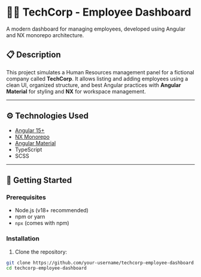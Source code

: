 # 🧑‍💼 TechCorp - Employee Dashboard

A modern dashboard for managing employees, developed using Angular and NX monorepo architecture.

## 📋 Description

This project simulates a Human Resources management panel for a fictional company called **TechCorp**. It allows listing and adding employees using a clean UI, organized structure, and best Angular practices with **Angular Material** for styling and **NX** for workspace management.

---

## ⚙️ Technologies Used

- [Angular 15+](https://angular.io/)
- [NX Monorepo](https://nx.dev/)
- [Angular Material](https://material.angular.io/)
- TypeScript
- SCSS

---

## 🏁 Getting Started

### Prerequisites

- Node.js (v18+ recommended)
- npm or yarn
- `npx` (comes with npm)

### Installation

1. Clone the repository:

```bash
git clone https://github.com/your-username/techcorp-employee-dashboard.git
cd techcorp-employee-dashboard

